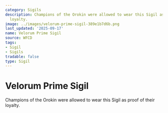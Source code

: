 ```yaml
---
category: Sigils
description: Champions of the Orokin were allowed to wear this Sigil as proof of their
  loyalty.
image: ../images/velorum-prime-sigil-389e1b7d6b.png
last_updated: '2025-09-17'
name: Velorum Prime Sigil
source: WFCD
tags:
- Sigil
- Sigils
tradable: false
type: Sigil
---
```


# Velorum Prime Sigil

Champions of the Orokin were allowed to wear this Sigil as proof of their loyalty.

